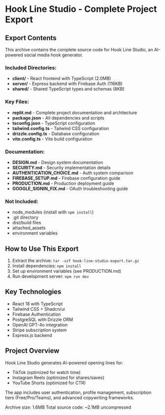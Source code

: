 # Hook Line Studio - Complete Project Export

## Export Contents

This archive contains the complete source code for Hook Line Studio, an AI-powered social media hook generator.

### Included Directories:
- **client/** - React frontend with TypeScript (2.0MB)
- **server/** - Express backend with Firebase Auth (116KB)  
- **shared/** - Shared TypeScript types and schemas (8KB)

### Key Files:
- **replit.md** - Complete project documentation and architecture
- **package.json** - All dependencies and scripts
- **tsconfig.json** - TypeScript configuration
- **tailwind.config.ts** - Tailwind CSS configuration
- **drizzle.config.ts** - Database configuration
- **vite.config.ts** - Vite build configuration

### Documentation:
- **DESIGN.md** - Design system documentation
- **SECURITY.md** - Security implementation details
- **AUTHENTICATION_CHOICE.md** - Auth system comparison
- **FIREBASE_SETUP.md** - Firebase configuration guide
- **PRODUCTION.md** - Production deployment guide
- **GOOGLE_SIGNIN_FIX.md** - OAuth troubleshooting guide

### Not Included:
- node_modules (install with `npm install`)
- .git directory
- dist/build files
- attached_assets
- environment variables

## How to Use This Export

1. Extract the archive: `tar -xzf hook-line-studio-export.tar.gz`
2. Install dependencies: `npm install`
3. Set up environment variables (see PRODUCTION.md)
4. Run development server: `npm run dev`

## Key Technologies
- React 18 with TypeScript
- Tailwind CSS + Shadcn/ui
- Firebase Authentication
- PostgreSQL with Drizzle ORM
- OpenAI GPT-4o integration
- Stripe subscription system
- Express.js backend

## Project Overview
Hook Line Studio generates AI-powered opening lines for:
- TikTok (optimized for watch time)
- Instagram Reels (optimized for shares/saves)
- YouTube Shorts (optimized for CTR)

The app includes user authentication, profile management, subscription tiers (Free/Pro/Teams), and advanced copywriting frameworks.

Archive size: 1.6MB
Total source code: ~2.1MB uncompressed